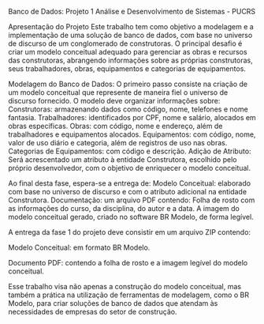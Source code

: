 Banco de Dados: Projeto 1
Análise e Desenvolvimento de Sistemas - PUCRS

Apresentação do Projeto
Este trabalho tem como objetivo a modelagem e a implementação de uma solução de banco de dados, com base no universo de discurso de um conglomerado de construtoras. O principal desafio é criar um modelo conceitual adequado para gerenciar as obras e recursos das construtoras, abrangendo informações sobre as próprias construtoras, seus trabalhadores, obras, equipamentos e categorias de equipamentos.

Modelagem do Banco de Dados: O primeiro passo consiste na criação de um modelo conceitual que represente de maneira fiel o universo de discurso fornecido. O modelo deve organizar informações sobre:
Construtoras: armazenando dados como código, nome, telefones e nome fantasia.
Trabalhadores: identificados por CPF, nome e salário, alocados em obras específicas.
Obras: com código, nome e endereço, além de trabalhadores e equipamentos alocados.
Equipamentos: com código, nome, valor de uso diário e categoria, além de registros de uso nas obras.
Categorias de Equipamentos: com código e descrição.
Adição de Atributo: Será acrescentado um atributo à entidade Construtora, escolhido pelo próprio desenvolvedor, com o objetivo de enriquecer o modelo conceitual.

Ao final desta fase, espera-se a entrega de:
Modelo Conceitual: elaborado com base no universo de discurso e com o atributo adicional na entidade Construtora.
Documentação: um arquivo PDF contendo:
Folha de rosto com as informações do curso, da disciplina, do autor e a data.
A imagem do modelo conceitual gerado, criado no software BR Modelo, de forma legível.

A entrega da fase 1 do projeto deve consistir em um arquivo ZIP contendo:

Modelo Conceitual: em formato BR Modelo.

Documento PDF: contendo a folha de rosto e a imagem legível do modelo conceitual.

Esse trabalho visa não apenas a construção do modelo conceitual, mas também a prática na utilização de ferramentas de modelagem, como o BR Modelo, para criar soluções de banco de dados que atendam às necessidades de empresas do setor de construção.
